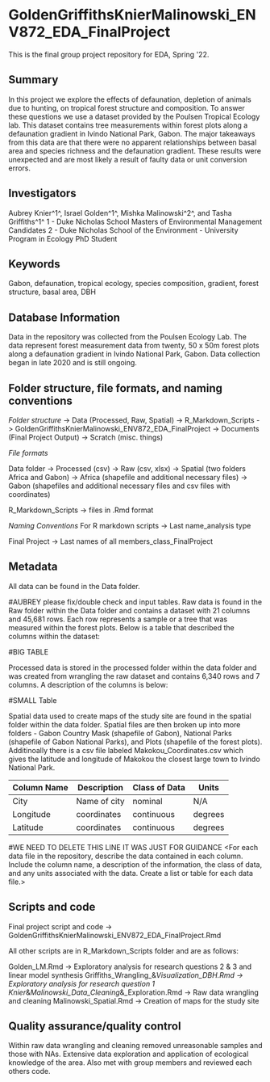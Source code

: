 # GoldenGriffithsKnierMalinowski_ENV872_EDA_FinalProject
This is the final group project repository for EDA, Spring '22. 

## Summary 

In this project we explore the effects of defaunation, depletion of animals due to hunting, on tropical forest structure and composition. To answer these questions we use a dataset provided by the Poulsen Tropical Ecology lab. This dataset contains tree measurements within forest plots along a defaunation gradient in Ivindo National Park, Gabon. The major takeaways from this data are that there were no apparent relationships between basal area and species richness and the defaunation gradient. These results were unexpected and are most likely a result of faulty data or unit conversion errors. 

## Investigators

Aubrey Knier^1^, Israel Golden^1^, Mishka Malinowski^2^, and Tasha Griffiths^1^
1 - Duke Nicholas School Masters of Environmental Management Candidates
2 - Duke Nicholas School of the Environment - University Program in Ecology PhD Student

## Keywords

Gabon, defaunation, tropical ecology, species composition, gradient, forest structure, basal area, DBH

## Database Information

Data in the repository was collected from the Poulsen Ecology Lab. The data represent forest measurement data from twenty, 50 x 50m forest plots along a defaunation gradient in Ivindo National Park, Gabon. Data collection began in late 2020 and is still ongoing.    


## Folder structure, file formats, and naming conventions 

*Folder structure* -> Data (Processed, Raw, Spatial)
                   -> R_Markdown_Scripts
                   -> GoldenGriffithsKnierMalinowski_ENV872_EDA_FinalProject
                   -> Documents (Final Project Output)
                   -> Scratch (misc. things)

*File formats* 

Data folder -> Processed (csv)
            -> Raw (csv, xlsx)
            -> Spatial (two folders Africa and Gabon)
                -> Africa (shapefile and additional necessary files)
                -> Gabon (shapefiles and additional necessary files and csv files with coordinates)

R_Markdown_Scripts -> files in .Rmd format

*Naming Conventions* 
For R markdown scripts -> Last name_analysis type

Final Project -> Last names of all members_class_FinalProject


## Metadata

All data can be found in the Data folder. 

#AUBREY please fix/double check and input tables. 
Raw data is found in the Raw folder within the Data folder and contains a dataset with 21 columns and 45,681 rows. Each row represents a sample or a tree that was measured within the forest plots. Below is a table that described the columns within the dataset:

#BIG TABLE

Processed data is stored in the processed folder within the data folder and was created from wrangling the raw dataset and contains 6,340 rows and 7 columns. A description of the columns is below: 

#SMALL Table 

Spatial data used to create maps of the study site are found in the spatial folder within the data folder. Spatial files are then broken up into more folders - Gabon Country Mask (shapefile of Gabon), National Parks (shapefile of Gabon National Parks), and Plots (shapefile of the forest plots). Additinoally there is a csv file labeled Makokou_Coordinates.csv which gives the latitude and longitude of Makokou the closest large town to Ivindo National Park. 

Column Name | Description | Class of Data | Units
------------|-------------|---------------|-------
City        | Name of city|   nominal     | N/A
Longitude   | coordinates | continuous    | degrees
Latitude    | coordinates | continuous    | degrees


#WE NEED TO DELETE THIS LINE IT WAS JUST FOR GUIDANCE 
<For each data file in the repository, describe the data contained in each column. Include the column name, a description of the information, the class of data, and any units associated with the data. Create a list or table for each data file.> 

## Scripts and code

Final project script and code -> GoldenGriffithsKnierMalinowski_ENV872_EDA_FinalProject.Rmd

All other scripts are in R_Markdown_Scripts folder and are as follows:

Golden_LM.Rmd -> Exploratory analysis for research questions 2 & 3 and linear model synthesis
Griffiths_Wrangling_&_Visualization_DBH.Rmd -> Exploratory analysis for research question 1 
Knier_&_Malinowski_Data_Cleaning_&_Exploration.Rmd -> Raw data wrangling and cleaning
Malinowski_Spatial.Rmd -> Creation of maps for the study site 

## Quality assurance/quality control

Within raw data wrangling and cleaning removed unreasonable samples and those with NAs. Extensive data exploration and application of ecological knowledge of the area. Also met with group members and reviewed each others code. 